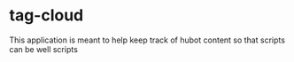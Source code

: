 tag-cloud
=========

This application is meant to help keep track of hubot content so that scripts can be well scripts